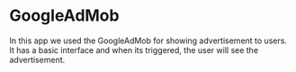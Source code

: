 # GoogleAdMob
In this app we used the GoogleAdMob for showing advertisement to users. It has a basic interface and when its triggered, the user will see the advertisement.
